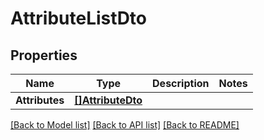 # AttributeListDto

## Properties

Name | Type | Description | Notes
------------ | ------------- | ------------- | -------------
**Attributes** | [**[]AttributeDto**](AttributeDTO.md) |  | 

[[Back to Model list]](../README.md#documentation-for-models) [[Back to API list]](../README.md#documentation-for-api-endpoints) [[Back to README]](../README.md)


